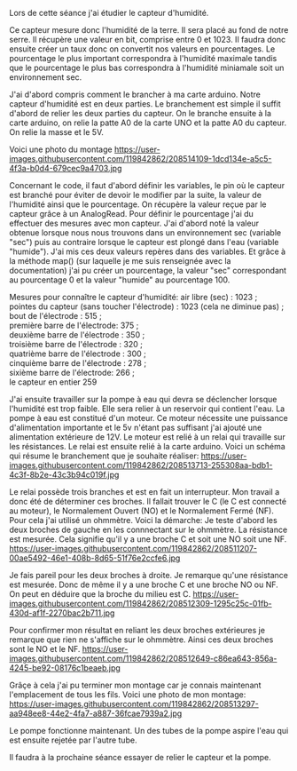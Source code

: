 

Lors de cette séance j'ai étudier le capteur d'humidité.

Ce capteur mesure donc l'humidité de la terre. Il sera placé au fond de notre serre.
Il récupère une valeur en bit, comprise entre 0 et 1023. Il faudra donc ensuite créer un taux donc on convertit nos valeurs en pourcentages. 
Le pourcentage le plus important correspondra à l'humidité maximale tandis que le pourcentage le plus bas correspondra à l'humidité miniamale soit un environnement sec.


J'ai d'abord compris comment le brancher à ma carte arduino. Notre capteur d'humidité est en deux parties.
Le branchement est simple il suffit d'abord de relier les deux parties du capteur. 
On le branche ensuite à la carte arduino, on relie la patte A0 de la carte UNO et la patte A0 du capteur. On relie la masse et le 5V.

Voici une photo du montage https://user-images.githubusercontent.com/119842862/208514109-1dcd134e-a5c5-4f3a-b0d4-679cec9a4703.jpg


Concernant le code, il faut d'abord définir les variables, le pin où le capteur est branché pour éviter de devoir le modifier par la suite, la valeur de l'humidité ainsi que le pourcentage.
On récupère la valeur reçue par le capteur grâce à un AnalogRead. 
Pour définir le pourcentage j'ai du effectuer des mesures avec mon capteur. J'ai d'abord noté la valeur obtenue lorsque nous nous trouvons dans un environnement sec (variable "sec") puis au contraire lorsque le capteur est plongé dans l'eau (variable "humide"). J'ai mis ces deux valeurs repères dans des variables.
Et grâce à la méthode map() (sur laquelle je me suis renseignée avec la documentation) j'ai pu créer un pourcentage, la valeur "sec" correspondant au pourcentage 0 et la valeur "humide" au pourcentage 100. 




Mesures pour connaître le capteur d'humidité:
air libre (sec) : 1023 ;                                      
pointes du capteur (sans toucher l'électrode) : 1023 (cela ne diminue pas) ;                                                                               
bout de l'électrode : 515 ;                                                                                                                               
première barre de l'électrode: 375 ;                                                                                                                       
deuxième barre de l'électrode : 350 ;                                                                                                                     
troisième barre de l'électrode : 320 ;                                                                                                                     
quatrième barre de l'électrode : 300 ;                                                                                                                     
cinquième barre de l'électrode : 278 ;                                                                                                                     
sixième barre de l'électrode: 266 ;                                                                                                                       
le capteur en entier 259



J'ai ensuite travailler sur la pompe à eau qui devra se déclencher lorsque l'humidité est trop faible. Elle sera relier à un reservoir qui contient l'eau.
La pompe à eau est constitué d'un moteur. Ce moteur nécessite une puissance d'alimentation importante et le 5v n'étant pas suffisant j'ai ajouté une alimentation extérieure de 12V. Le moteur est relié à un relai qui travaille sur les résistances. Le relai est ensuite relié à la carte arduino.
Voici un schéma qui résume le branchement que je souhaite réaliser: https://user-images.githubusercontent.com/119842862/208513713-255308aa-bdb1-4c3f-8b2e-43c3b94c019f.jpg



Le relai possède trois branches et est en fait un interrupteur. Mon travail a donc été de déterminer ces broches. Il fallait trouver le C (le C est connecté au moteur), le Normalement Ouvert (NO) et le Normalement Fermé (NF). Pour cela j'ai utilisé un ohmmètre.
Voici la démarche: 
Je teste d'abord les deux broches de gauche en les connnectant sur le ohmmètre. La résistance est mesurée. Cela signifie qu'il y a une broche C et soit une NO soit une NF.
https://user-images.githubusercontent.com/119842862/208511207-00ae5492-46e1-408b-8d65-51f76e2ccfe6.jpg 

Je fais pareil pour les deux broches à droite. Je remarque qu'une résistance est mesurée. Donc de même il y a une broche C et une broche NO ou NF. 
On peut en déduire que la broche du milieu est C.
https://user-images.githubusercontent.com/119842862/208512309-1295c25c-01fb-430d-af1f-2270bac2b711.jpg

Pour confirmer mon résultat en reliant les deux broches extérieures je remarque que rien ne s'affiche sur le ohmmètre. Ainsi ces deux broches sont le NO et le NF.
https://user-images.githubusercontent.com/119842862/208512649-c86ea643-856a-4245-be92-08176c1beaeb.jpg



Grâçe à cela j'ai pu terminer mon montage car je connais maintenant l'emplacement de tous les fils. Voici une photo de mon montage: https://user-images.githubusercontent.com/119842862/208513297-aa948ee8-44e2-4fa7-a887-36fcae7939a2.jpg


Le pompe fonctionne maintenant. Un des tubes de la pompe aspire l'eau qui est ensuite rejetée par l'autre tube.

Il faudra à la prochaine séance essayer de relier le capteur et la pompe. 









